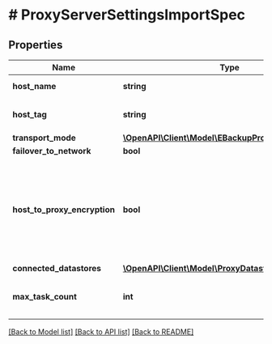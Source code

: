 # # ProxyServerSettingsImportSpec

## Properties

Name | Type | Description | Notes
------------ | ------------- | ------------- | -------------
**host_name** | **string** | Name of the server. |
**host_tag** | **string** | Tag assigned to the server. | [optional]
**transport_mode** | [**\OpenAPI\Client\Model\EBackupProxyTransportMode**](EBackupProxyTransportMode.md) |  | [optional]
**failover_to_network** | **bool** |  | [optional]
**host_to_proxy_encryption** | **bool** | [For the Network mode] If *true*, VM data is transferred over an encrypted TLS connection. | [optional]
**connected_datastores** | [**\OpenAPI\Client\Model\ProxyDatastoreSettingsModel**](ProxyDatastoreSettingsModel.md) |  | [optional]
**max_task_count** | **int** | Maximum number of concurrent tasks. | [optional]

[[Back to Model list]](../../README.md#models) [[Back to API list]](../../README.md#endpoints) [[Back to README]](../../README.md)

